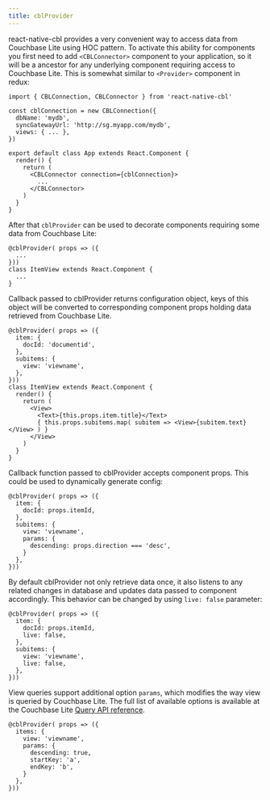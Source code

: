 ```yaml
---
title: cblProvider
---
```

react-native-cbl provides a very convenient way to access data from Couchbase Lite using HOC pattern. To activate this ability for components you first need to add `<CBLConnector>` component to your application, so it will be a ancestor for any underlying component requiring access to Couchbase Lite. This is somewhat similar to `<Provider>` component in redux:
```
import { CBLConnection, CBLConnector } from 'react-native-cbl'

const cblConnection = new CBLConnection({
  dbName: 'mydb',
  syncGatewayUrl: 'http://sg.myapp.com/mydb',
  views: { ... },
})

export default class App extends React.Component {
  render() {
    return (
      <CBLConnector connection={cblConnection}>
        ...
      </CBLConnector>
    )
  }
}
```
After that `cblProvider` can be used to decorate components requiring some data from Couchbase Lite:
```
@cblProvider( props => ({
  ...
}))
class ItemView extends React.Component {
  ...
}
```
Callback passed to cblProvider returns configuration object, keys of this object will be converted to corresponding component props holding data retrieved from Couchbase Lite.
```
@cblProvider( props => ({
  item: {
    docId: 'documentid',
  },
  subitems: {
    view: 'viewname',
  },
}))
class ItemView extends React.Component {
  render() {
    return (
      <View>
        <Text>{this.props.item.title}</Text>
        { this.props.subitems.map( subitem => <View>{subitem.text}</View> ) }
      </View>
    )
  }
}
```
Callback function passed to cblProvider accepts component props. This could be used to dynamically generate config:
```
@cblProvider( props => ({
  item: {
    docId: props.itemId,
  },
  subitems: {
    view: 'viewname',
    params: {
      descending: props.direction === 'desc',
    }
  },
}))
```
By default cblProvider not only retrieve data once, it also listens to any related changes in database and updates data passed to component accordingly. This behavior can be changed by using `live: false` parameter:
```
@cblProvider( props => ({
  item: {
    docId: props.itemId,
    live: false,
  },
  subitems: {
    view: 'viewname',
    live: false,
  },
}))
```
View queries support additional option `params`, which modifies the way view is queried by Couchbase Lite. The full list of available options is available at the Couchbase Lite [Query API reference](https://developer.couchbase.com/documentation/mobile/1.5/guides/couchbase-lite/native-api/query/index.html#creating-and-configuring-queries).
```
@cblProvider( props => ({
  items: {
    view: 'viewname',
    params: {
      descending: true,
      startKey: 'a',
      endKey: 'b',
    }
  },
}))
```
